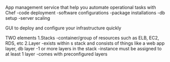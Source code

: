 App management service that help you automate operational tasks with Chef
-code deployment
-software configurations
-package installations
-db setup
-server scaling

GUI to deploy and configure your infrastructure quickly

TWO elements
1.Stacks
-container/group of resources such as ELB, EC2, RDS, etc
2.Layer
-exists within s stack and consists of things like a web app layer, db layer
-1 or more layers in the stack
-instance must be assigned to at least 1 layer
-comes with preconfigured layers
